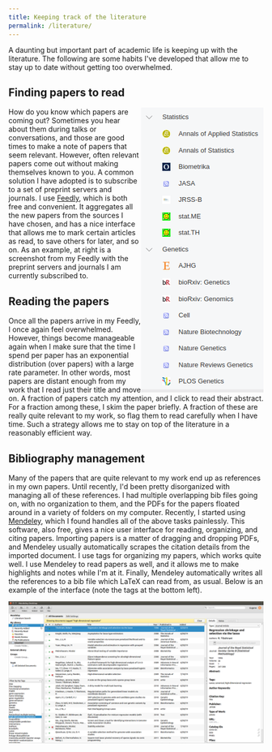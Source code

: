 ```yaml
---
title: Keeping track of the literature
permalink: /literature/ 
---
```


A daunting but important part of academic life is keeping up with the literature. The following are some habits I've developed that allow me to stay up to date without getting too overwhelmed.

Finding papers to read
------
<img align="right" src="/images/Feedly.png">

How do you know which papers are coming out? Sometimes you hear about them during talks or conversations, and those are good times to make a note of papers that seem relevant. However, often relevant papers come out without making themselves known to you. A common solution I have adopted is to subscribe to a set of preprint servers and journals. I use [Feedly](https://feedly.com/), which is both free and convenient. It aggregates all the new papers from the sources I have chosen, and has a nice interface that allows me to mark certain articles as read, to save others for later, and so on. As an example, at right is a screenshot from my Feedly with the preprint servers and journals I am currently subscribed to.

Reading the papers
------
Once all the papers arrive in my Feedly, I once again feel overwhelmed. However, things become manageable again when I make sure that the time I spend per paper has an exponential distribution (over papers) with a large rate parameter. In other words, most papers are distant enough from my work that I read just their title and move on. A fraction of papers catch my attention, and I click to read their abstract. For a fraction among these, I skim the paper briefly. A fraction of these are really quite relevant to my work, so flag them to read carefully when I have time. Such a strategy allows me to stay on top of the literature in a reasonably efficient way. 

Bibliography management
------
Many of the papers that are quite relevant to my work end up as references in my own papers. Until recently, I'd been pretty disorganized with managing all of these references. I had multiple overlapping bib files going on, with no organization to them, and the PDFs for the papers floated around in a variety of folders on my computer. Recently, I started using [Mendeley](https://www.mendeley.com/), which I found handles all of the above tasks painlessly. This software, also free, gives a nice user interface for reading, organizing, and citing papers. Importing papers is a matter of dragging and dropping PDFs, and Mendeley usually automatically scrapes the citation details from the imported document. I use tags for organizing my papers, which works quite well. I use Mendeley to read papers as well, and it allows me to make highlights and notes while I'm at it. Finally, Mendeley automatically writes all the references to a bib file which LaTeX can read from, as usual. Below is an example of the interface (note the tags at the bottom left).

![](/images/Mendeley.png)
